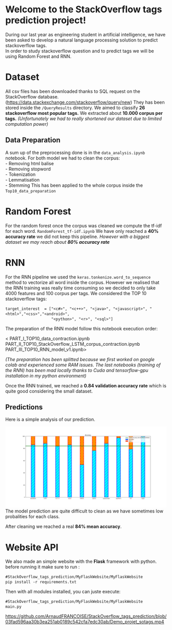 # Welcome to the StackOverflow tags prediction project!

During our last year as engineering student in artificial intelligence, we have been asked to develop a natural language processing solution to predict stackoverflow tags.  
In order to study stackoverflow question and to predict tags we will be using Random Forest and RNN.


# Dataset

All csv files has been downloaded thanks to SQL request on the StackOverflow database. (https://data.stackexchange.com/stackoverflow/query/new)
They has been stored inside the `/QueryResults` directory.
We aimed to classify **26 stackoverflow most popular tags.** We extracted about **10.000 corpus per tags.**
*(Unfortunately we had to really shortened our dataset due to limited computation power)*
## Data Preparation

A sum up of the preprocessing done is in the `data_analysis.ipynb` notebook.
For both model we had to clean the corpus:
</br>	- Removing html balise
</br>	- Removing stopword
</br>	- Tokenization
</br>	- Lemmatisation
</br>	- Stemming
This has been applied to the whole corpus inside the `Top10_data_preparation`
# Random Forest
For the random forest once the corpus was cleaned we compute the tf-idf for each word. `RandomForest_tf-idf.ipynb`
We have only reached a **40% accuracy rate** we did not keep this pipeline.
*However with a biggest dataset we may reach about **80% accuracy rate***
# RNN

For the RNN pipeline we used the `keras.tonkenize.word_to_sequence` method to vectorize all word inside the corpus.
However we realised that the RNN training was really time consuming so we decided to only take 4000 features and 100 corpus per tags. 
We considered the TOP 10 stackoverflow tags:

    target_interest  = ["<c#>", "<c++>", "<java>", "<javascript>", "<html>","<css>","<android>",
                        "<python>", "<r>", "<sql>"]
                      

The preparation of the RNN model follow this notebook execution order:

<
PART_I_TOP10_data_contraction.ipynb
PART_II_TOP10_StackOverflow_LSTM_corpus_contraction.ipynb
PART_III_TOP10_RNN_model_v1.ipynb>

*(The preparation has been splitted because we first worked on google colab and experienced some RAM issues. The last notebooks (training of the RNN) has been mad locally thanks to Cuda and tensorflow-gpu installation in my python environment)*
    

Once the RNN trained, we reached a **0.84 validation accuracy rate** which is quite good considering the small dataset.

## Predictions

Here is a simple analysis of our prediction. 

![alt text](https://github.com/ArnaudFRANCOISE/StackOverflow_tags_prediction/blob/fea39a8f4c38a7e9539591b9d3c7a66f1c254376/RNN_model/Accuracy.png?raw=true)
The model prediction are quite difficult to clean as we have sometimes low probalities for each class.


After cleaning we reached a real **84% mean accuracy**.

# Website API
We also made an simple website with the **Flask** framework with python.
before running it make sure to run :

    #StackOverflow_tags_prediction/MyFlaskWebsite/MyFlaskWebsite
    pip install -r requirements.txt

Then with all modules installed, you can juste execute:

    #StackOverflow_tags_prediction/MyFlaskWebsite/MyFlaskWebsite
    main.py
https://github.com/ArnaudFRANCOISE/StackOverflow_tags_prediction/blob/03fad596aa30b3ea251ab0189c542cfa7edc30ab/Demo_projet_sotags.mp4
